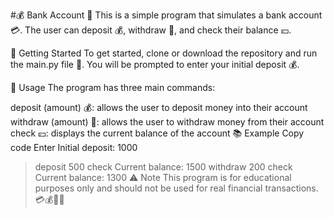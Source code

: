 #💰 Bank Account 🏦
This is a simple program that simulates a bank account 💳. The user can deposit 💰, withdraw 💸, and check their balance 💴.

🚀 Getting Started
To get started, clone or download the repository and run the main.py file 💾. You will be prompted to enter your initial deposit 💰.

📖 Usage
The program has three main commands:

deposit (amount) 💰: allows the user to deposit money into their account
withdraw (amount) 💸: allows the user to withdraw money from their account
check 💴: displays the current balance of the account
📚 Example
Copy code
Enter Initial deposit: 1000
> deposit 500
> check
Current balance: 1500
> withdraw 200
> check
Current balance: 1300
⚠️ Note
This program is for educational purposes only and should not be used for real financial transactions. 💳💰💸💴
